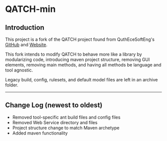 # QATCH-min
## Introduction
This project is a fork of the QATCH project found from QuthEceSoftEng's [GitHub](https://github.com/AuthEceSoftEng/qatch) and [Website](http://83.212.105.167:8080/OnlineProjectEvaluator/).  

This fork intends to modify QATCH to behave more like a library by modularizing code, introducing maven project structure, removing GUI elements, removing main methods, and having all methods be language and tool agnostic.

Legacy build, config, rulesets, and default model files are left in an archive folder.
___

## Change Log (newest to oldest)
- Removed tool-specific ant build files and config files
- Removed Web Service directory and files
- Project structure change to match Maven archetype
- Added maven functionality